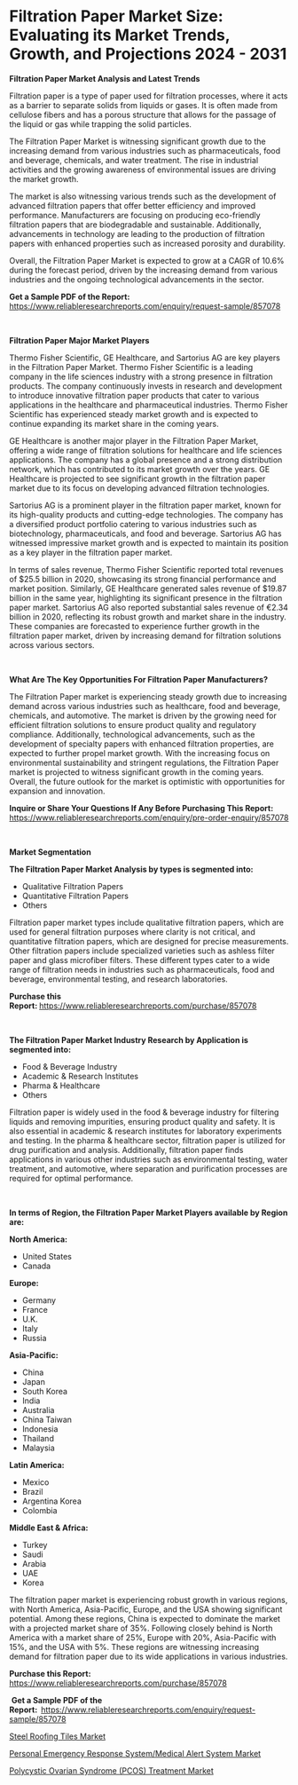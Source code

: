 <p><h1>Filtration Paper Market Size: Evaluating its Market Trends, Growth, and Projections 2024 - 2031</h1></p><p><strong>Filtration Paper Market Analysis and Latest Trends</strong></p>
<p><p>Filtration paper is a type of paper used for filtration processes, where it acts as a barrier to separate solids from liquids or gases. It is often made from cellulose fibers and has a porous structure that allows for the passage of the liquid or gas while trapping the solid particles.</p><p>The Filtration Paper Market is witnessing significant growth due to the increasing demand from various industries such as pharmaceuticals, food and beverage, chemicals, and water treatment. The rise in industrial activities and the growing awareness of environmental issues are driving the market growth.</p><p>The market is also witnessing various trends such as the development of advanced filtration papers that offer better efficiency and improved performance. Manufacturers are focusing on producing eco-friendly filtration papers that are biodegradable and sustainable. Additionally, advancements in technology are leading to the production of filtration papers with enhanced properties such as increased porosity and durability.</p><p>Overall, the Filtration Paper Market is expected to grow at a CAGR of 10.6% during the forecast period, driven by the increasing demand from various industries and the ongoing technological advancements in the sector.</p></p>
<p><strong>Get a Sample PDF of the Report:&nbsp;</strong> <a href="https://www.reliableresearchreports.com/enquiry/request-sample/857078">https://www.reliableresearchreports.com/enquiry/request-sample/857078</a></p>
<p>&nbsp;</p>
<p><strong>Filtration Paper Major Market Players</strong></p>
<p><p>Thermo Fisher Scientific, GE Healthcare, and Sartorius AG are key players in the Filtration Paper Market. Thermo Fisher Scientific is a leading company in the life sciences industry with a strong presence in filtration products. The company continuously invests in research and development to introduce innovative filtration paper products that cater to various applications in the healthcare and pharmaceutical industries. Thermo Fisher Scientific has experienced steady market growth and is expected to continue expanding its market share in the coming years.</p><p>GE Healthcare is another major player in the Filtration Paper Market, offering a wide range of filtration solutions for healthcare and life sciences applications. The company has a global presence and a strong distribution network, which has contributed to its market growth over the years. GE Healthcare is projected to see significant growth in the filtration paper market due to its focus on developing advanced filtration technologies.</p><p>Sartorius AG is a prominent player in the filtration paper market, known for its high-quality products and cutting-edge technologies. The company has a diversified product portfolio catering to various industries such as biotechnology, pharmaceuticals, and food and beverage. Sartorius AG has witnessed impressive market growth and is expected to maintain its position as a key player in the filtration paper market.</p><p>In terms of sales revenue, Thermo Fisher Scientific reported total revenues of $25.5 billion in 2020, showcasing its strong financial performance and market position. Similarly, GE Healthcare generated sales revenue of $19.87 billion in the same year, highlighting its significant presence in the filtration paper market. Sartorius AG also reported substantial sales revenue of €2.34 billion in 2020, reflecting its robust growth and market share in the industry. These companies are forecasted to experience further growth in the filtration paper market, driven by increasing demand for filtration solutions across various sectors.</p></p>
<p>&nbsp;</p>
<p><strong>What Are The Key Opportunities For Filtration Paper Manufacturers?</strong></p>
<p><p>The Filtration Paper market is experiencing steady growth due to increasing demand across various industries such as healthcare, food and beverage, chemicals, and automotive. The market is driven by the growing need for efficient filtration solutions to ensure product quality and regulatory compliance. Additionally, technological advancements, such as the development of specialty papers with enhanced filtration properties, are expected to further propel market growth. With the increasing focus on environmental sustainability and stringent regulations, the Filtration Paper market is projected to witness significant growth in the coming years. Overall, the future outlook for the market is optimistic with opportunities for expansion and innovation.</p></p>
<p><strong>Inquire or Share Your Questions If Any Before Purchasing This Report:</strong> <a href="https://www.reliableresearchreports.com/enquiry/pre-order-enquiry/857078">https://www.reliableresearchreports.com/enquiry/pre-order-enquiry/857078</a></p>
<p>&nbsp;</p>
<p><strong>Market Segmentation</strong></p>
<p><strong>The Filtration Paper Market Analysis by types is segmented into:</strong></p>
<p><ul><li>Qualitative Filtration Papers</li><li>Quantitative Filtration Papers</li><li>Others</li></ul></p>
<p><p>Filtration paper market types include qualitative filtration papers, which are used for general filtration purposes where clarity is not critical, and quantitative filtration papers, which are designed for precise measurements. Other filtration papers include specialized varieties such as ashless filter paper and glass microfiber filters. These different types cater to a wide range of filtration needs in industries such as pharmaceuticals, food and beverage, environmental testing, and research laboratories.</p></p>
<p><strong>Purchase this Report:&nbsp;</strong><a href="https://www.reliableresearchreports.com/purchase/857078">https://www.reliableresearchreports.com/purchase/857078</a></p>
<p>&nbsp;</p>
<p><strong>The Filtration Paper Market Industry Research by Application is segmented into:</strong></p>
<p><ul><li>Food & Beverage Industry</li><li>Academic & Research Institutes</li><li>Pharma & Healthcare</li><li>Others</li></ul></p>
<p><p>Filtration paper is widely used in the food & beverage industry for filtering liquids and removing impurities, ensuring product quality and safety. It is also essential in academic & research institutes for laboratory experiments and testing. In the pharma & healthcare sector, filtration paper is utilized for drug purification and analysis. Additionally, filtration paper finds applications in various other industries such as environmental testing, water treatment, and automotive, where separation and purification processes are required for optimal performance.</p></p>
<p>&nbsp;</p>
<p><strong>In terms of Region, the Filtration Paper Market Players available by Region are:</strong></p>
<p>
    <p> <strong> North America: </strong>
        <ul>
            <li>United States</li>
            <li>Canada</li>
        </ul>
        </p> 
    <p> <strong> Europe: </strong>
        <ul>
            <li>Germany</li>
            <li>France</li>
            <li>U.K.</li>
            <li>Italy</li>
            <li>Russia</li>
        </ul>
        </p> 
    <p> <strong> Asia-Pacific: </strong>
        <ul>
            <li>China</li>
            <li>Japan</li>
            <li>South Korea</li>
            <li>India</li>
            <li>Australia</li>
            <li>China Taiwan</li>
            <li>Indonesia</li>
            <li>Thailand</li>
            <li>Malaysia</li>
        </ul>
        </p> 
    <p> <strong> Latin America: </strong>
        <ul>
            <li>Mexico</li>
            <li>Brazil</li>
            <li>Argentina Korea</li>
            <li>Colombia</li>
        </ul>
        </p> 
    <p> <strong> Middle East & Africa: </strong>
        <ul>
            <li>Turkey</li>
            <li>Saudi</li>
            <li>Arabia</li>
            <li>UAE</li>
            <li>Korea</li>
        </ul>
    </p>
    </p>
<p><p>The filtration paper market is experiencing robust growth in various regions, with North America, Asia-Pacific, Europe, and the USA showing significant potential. Among these regions, China is expected to dominate the market with a projected market share of 35%. Following closely behind is North America with a market share of 25%, Europe with 20%, Asia-Pacific with 15%, and the USA with 5%. These regions are witnessing increasing demand for filtration paper due to its wide applications in various industries.</p></p>
<p><strong>Purchase this Report: </strong><a href="https://www.reliableresearchreports.com/purchase/857078">https://www.reliableresearchreports.com/purchase/857078</a></p>
<p>&nbsp;<strong>Get a Sample PDF of the Report:&nbsp;&nbsp;</strong><a href="https://www.reliableresearchreports.com/enquiry/request-sample/857078">https://www.reliableresearchreports.com/enquiry/request-sample/857078</a></p>
<p><strong></strong></p>
<p><p><a href="https://github.com/edytherolanlouisejk1miz0wig/Market-Research-Report-List-1/blob/main/steel-roofing-tiles-market.md">Steel Roofing Tiles Market</a></p><p><a href="https://view.publitas.com/reportprime-1/personal-emergency-response-system-medical-alert-system-market-analysis-examines-its-scope-on-growth-opportunities-and-forecasted-trends-spanning-from-2023-to-2030/">Personal Emergency Response System/Medical Alert System Market</a></p><p><a href="https://view.publitas.com/reportprime-1/decoding-the-polycystic-ovarian-syndrome-pcos-treatment-market-a-deep-dive-into-the-latest-market-trends-market-segmentation-and-competitive-analysis/">Polycystic Ovarian Syndrome (PCOS) Treatment Market</a></p></p>